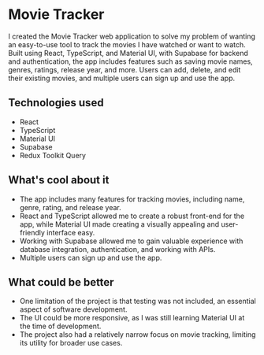 # Movie Tracker

I created the Movie Tracker web application to solve my problem of wanting an easy-to-use tool to track the movies I have watched or want to watch. Built using React, TypeScript, and Material UI, with Supabase for backend and authentication, the app includes features such as saving movie names, genres, ratings, release year, and more. Users can add, delete, and edit their existing movies, and multiple users can sign up and use the app.

## Technologies used

- React
- TypeScript
- Material UI
- Supabase
- Redux Toolkit Query

## What's cool about it

- The app includes many features for tracking movies, including name, genre, rating, and release year.
- React and TypeScript allowed me to create a robust front-end for the app, while Material UI made creating a visually appealing and user-friendly interface easy.
- Working with Supabase allowed me to gain valuable experience with database integration, authentication, and working with APIs.
- Multiple users can sign up and use the app.

## What could be better

- One limitation of the project is that testing was not included, an essential aspect of software development.
- The UI could be more responsive, as I was still learning Material UI at the time of development.
- The project also had a relatively narrow focus on movie tracking, limiting its utility for broader use cases.
